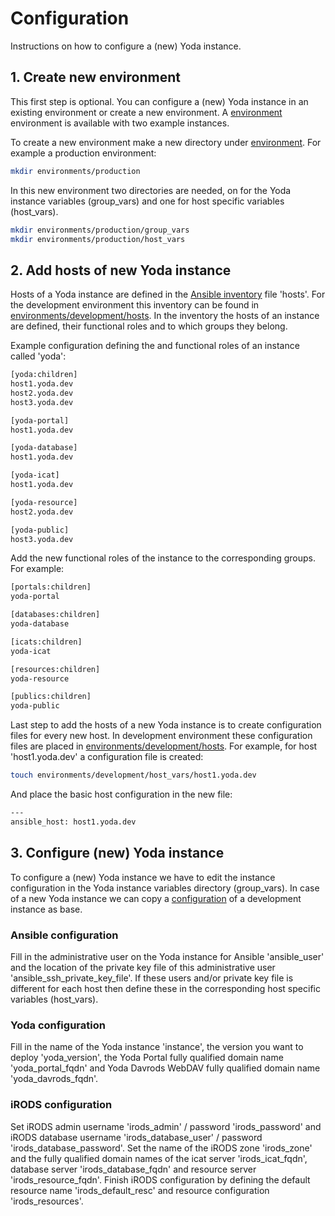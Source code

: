 # Configuration
Instructions on how to configure a (new) Yoda instance.

## 1. Create new environment
This first step is optional.
You can configure a (new) Yoda instance in an existing environment or create a new environment.
A [environment](environments/development/) environment is available with two example instances.

To create a new environment make a new directory under [environment](environments/).
For example a production environment:
```bash
mkdir environments/production
```

In this new environment two directories are needed, on for the Yoda instance variables (group_vars) and one for host specific variables (host_vars).
```bash
mkdir environments/production/group_vars
mkdir environments/production/host_vars
```

## 2. Add hosts of new Yoda instance

Hosts of a Yoda instance are defined in the [Ansible inventory](https://docs.ansible.com/ansible/latest/intro_inventory.html) file 'hosts'.
For the development environment this inventory can be found in [environments/development/hosts](environments/development/hosts).
In the inventory the hosts of an instance are defined, their functional roles and to which groups they belong.

Example configuration defining the and functional roles of an instance called 'yoda':
```bash
[yoda:children]
host1.yoda.dev
host2.yoda.dev
host3.yoda.dev

[yoda-portal]
host1.yoda.dev

[yoda-database]
host1.yoda.dev

[yoda-icat]
host1.yoda.dev

[yoda-resource]
host2.yoda.dev

[yoda-public]
host3.yoda.dev
```

Add the new functional roles of the instance to the corresponding groups.
For example:
```bash
[portals:children]
yoda-portal

[databases:children]
yoda-database

[icats:children]
yoda-icat

[resources:children]
yoda-resource

[publics:children]
yoda-public
```

Last step to add the hosts of a new Yoda instance is to create configuration files for every new host.
In development environment these configuration files are placed in [environments/development/hosts](environments/development/host_vars).
For example, for host 'host1.yoda.dev' a configuration file is created:
```bash
touch environments/development/host_vars/host1.yoda.dev
```

And place the basic host configuration in the new file:
```bash
---
ansible_host: host1.yoda.dev
```

## 3. Configure (new) Yoda instance
To configure a (new) Yoda instance we have to edit the instance configuration in the Yoda instance variables directory (group_vars).
In case of a new Yoda instance we can copy a [configuration](environments/development/group_vars/full.yml) of a development instance as base.

### Ansible configuration
Fill in the administrative user on the Yoda instance for Ansible 'ansible_user' and the location of the private key file of this administrative user 'ansible_ssh_private_key_file'.
If these users and/or private key file is different for each host then define these in the corresponding host specific variables (host_vars).

### Yoda configuration
Fill in the name of the Yoda instance 'instance', the version you want to deploy 'yoda_version', the Yoda Portal fully qualified domain name 'yoda_portal_fqdn' and  Yoda Davrods WebDAV fully qualified domain name 'yoda_davrods_fqdn'.

### iRODS configuration
Set iRODS admin username 'irods_admin' / password 'irods_password' and iRODS database username 'irods_database_user' / password 'irods_database_password'.
Set the name of the iRODS zone 'irods_zone' and the fully qualified domain names of the icat server 'irods_icat_fqdn', database server 'irods_database_fqdn' and resource server 'irods_resource_fqdn'.
Finish iRODS configuration by defining the default resource name 'irods_default_resc' and resource configuration 'irods_resources'.
